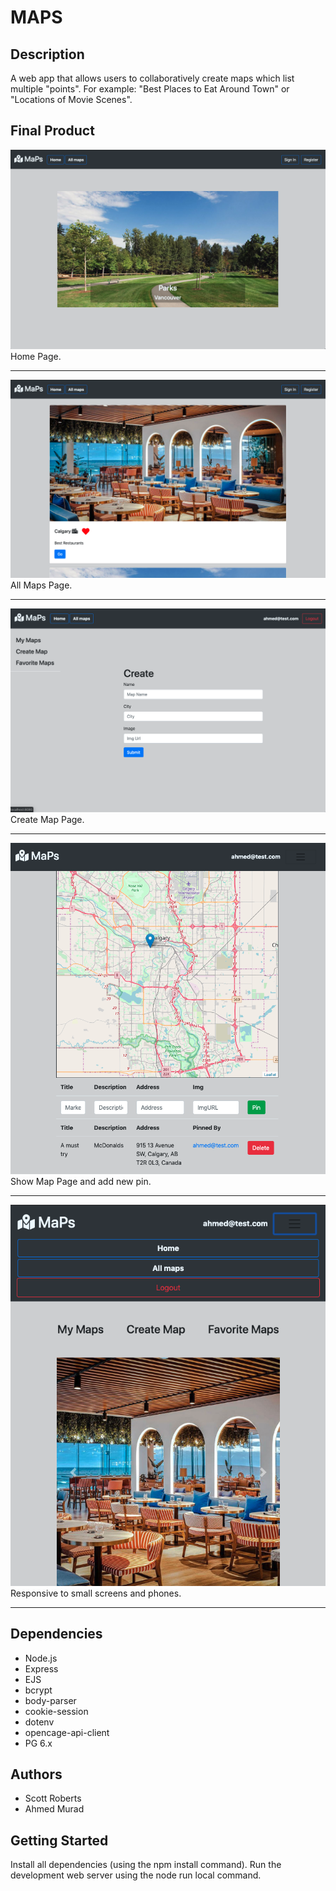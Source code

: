 MAPS
=========

## Description
A web app that allows users to collaboratively create maps which list multiple "points". For example: "Best Places to Eat Around Town" or "Locations of Movie Scenes".


## Final Product

![Image description](https://github.com/ScottRoberts0/maps-app/blob/master/docs/img%201.png)
Home Page.
- - -

![Image description](https://github.com/ScottRoberts0/maps-app/blob/master/docs/img%202.png)
All Maps Page.
- - -

![Image description](https://github.com/ScottRoberts0/maps-app/blob/master/docs/img%203.png)
Create Map Page.
- - -

![Image description](https://github.com/ScottRoberts0/maps-app/blob/master/docs/img%204.png)
Show Map Page and add new pin.
- - -

![Image description](https://github.com/ScottRoberts0/maps-app/blob/master/docs/img%205.png)
Responsive to small screens and phones.
- - -


## Dependencies

- Node.js
- Express
- EJS
- bcrypt
- body-parser
- cookie-session
- dotenv
- opencage-api-client
- PG 6.x

## Authors

- Scott Roberts
- Ahmed Murad



## Getting Started

Install all dependencies (using the npm install command).
Run the development web server using the node run local command.
